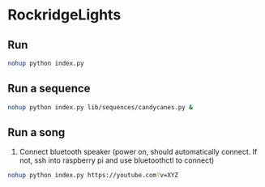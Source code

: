 # RockridgeLights

## Run

```bash
nohup python index.py
```

## Run a sequence

```bash
nohup python index.py lib/sequences/candycanes.py &
```

## Run a song

1. Connect bluetooth speaker (power on, should automatically connect. If not, ssh into raspberry pi and use bluetoothctl to connect)

```bash
nohup python index.py https://youtube.com?v=XYZ
```

